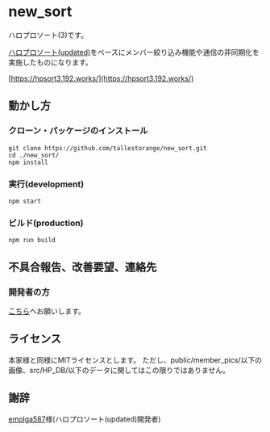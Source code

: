 # new_sort

ハロプロソート(3)です。

[ハロプロソート(updated)](https://github.com/emolga587/hpsort2)をベースにメンバー絞り込み機能や通信の非同期化を実施したものになります。

[https://hpsort3.192.works/](https://hpsort3.192.works/)

## 動かし方

### クローン・パッケージのインストール
```
git clone https://github.com/tallestorange/new_sort.git
cd ./new_sort/
npm install
```

### 実行(development)
```
npm start
```

### ビルド(production)
```
npm run build
```

## 不具合報告、改善要望、連絡先

### 開発者の方
[こちら](https://github.com/tallestorange/new_sort/pulls)へお願いします。

## ライセンス
本家様と同様にMITライセンスとします。
ただし、public/member_pics/以下の画像、src/HP_DB/以下のデータに関してはこの限りではありません。

## 謝辞

[emolga587](https://twitter.com/emolga587)様(ハロプロソート(updated)開発者)
